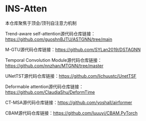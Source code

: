 # INS-Atten

本仓库聚焦于顶会/顶刊自注意力机制

Trend-aware self-attention源代码仓库链接：https://github.com/guoshnBJTU/ASTGNN/tree/main

M-GTU源代码仓库链接：https://github.com/SYLan2019/DSTAGNN

Temporal Convolution Module源代码仓库链接：https://github.com/nnzhan/MTGNN/tree/master

UNetTST源代码仓库链接：https://github.com/lichuustc/UnetTSF

Deformable attention源代码仓库链接：https://github.com/ClaudiaShu/DeformTime

CT-MSA源代码仓库链接：https://github.com/yoshall/airformer

CBAM源代码仓库链接：https://github.com/luuuyi/CBAM.PyTorch
